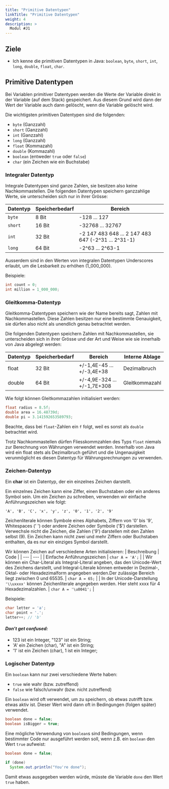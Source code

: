 ```yaml
---
title: "Primitive Datentypen"
linkTitle: "Primitive Datentypen"
weight: 4
description: >
  Modul #J1
---
```


## Ziele
* Ich kenne die primitiven Datentypen in Java: `boolean`, `byte`, `short`, `int`, `long`, `double`, `float`, `char`.


## Primitive Datentypen
Bei Variablen primitiver Datentypen werden die Werte der Variable direkt in der Variable (auf dem Stack) gespeichert. Aus diesem Grund wird dann der Wert der Variable auch dann gelöscht, wenn die Variable gelöscht wird.

Die wichtigsten primitiven Datentypen sind die folgenden:

* `byte` (Ganzzahl)
* `short` (Ganzzahl)
* `int` (Ganzzahl)
* `long` (Ganzzahl)
* `float` (Kommazahl)
* `double` (Kommazahl)
* `boolean` (entweder `true` oder `false`)
* `char` (ein Zeichen wie ein Buchstabe)

### Integraler Datentyp
Integrale Datentypen sind ganze Zahlen, sie besitzen also keine Nachkommastellen.
Die folgenden Datentypen speichern ganzzahlige Werte, sie unterscheiden sich nur in ihrer Grösse:

| Datentyp  | Speicherbedarf  | Bereich                                               |
| --------- | --------------- | ----------------------------------------------------- |
| `byte`    | 8 Bit           | -128 ... 127                                          |
| `short`   | 16 Bit          | -32768 ... 32767                                      |
| `int`     | 32 Bit          | -2 147 483 648 ... 2 147 483 647 (-2^31 ...  2^31-1)  |
| `long`    | 64 Bit          | -2^63 ... 2^63-1                                      |

Ausserdem sind in den Werten von integralen Datentypen Underscores erlaubt, um die Lesbarkeit zu erhöhen (1_000_000).

Beispiele:
```java
int count = 0;
int million = 1_000_000;
```

### Gleitkomma-Datentyp
Gleitkomma-Datentypen speichern wie der Name bereits sagt, Zahlen mit Nachkommastellen. Diese Zahlen besitzen nur eine bestimmte Genauigkeit, sie dürfen also nicht als unendlich genau betrachtet werden.

Die folgenden Datentypen speichern Zahlen mit Nachkommastellen, sie unterscheiden sich in ihrer Grösse und der Art und Weise wie sie innerhalb von Java abgelegt werden:

| Datentyp  | Speicherbedarf  | Bereich                     | Interne Ablage  |
| --------- | --------------- | --------------------------- | --------------- |
| float     | 32 Bit          | +/-1,4E-45 ... +/-3,4E+38   | Dezimalbruch    |
| double    | 64 Bit          | +/-4,9E-324 ... +/-1,7E+308 | Gleitkommazahl  |

Wie folgt können Gleitkommazahlen initialisiert werden:

```java
float radius = 8.5f;
double area = 16.48739d;
double pi = 3.141592653589793;
```

Beachte, dass bei `float`-Zahlen ein `f` folgt, weil es sonst als `double` betrachtet wird.

Trotz Nachkommastellen dürfen Fliesskommzahlen des Typs `float` niemals zur Berechnung von Währungen verwendet werden. Innerhalb von Java wird ein float stets als Dezimalbruch geführt und die Ungenauigkeit verunmöglicht es diesen Datentyp für Währungsrechnungen zu verwenden.

### Zeichen-Datentyp

Ein **char** ist ein Datentyp, der ein einzelnes Zeichen darstellt.

Ein einzelnes Zeichen kann eine Ziffer, einen Buchstaben oder ein anderes Symbol sein. Um ein Zeichen zu schreiben, verwenden wir einfache Anführungszeichen wie folgt:
```
'A', 'B', 'C', 'x', 'y', 'z', '0', '1', '2', '9'
```

Zeichenliterale können Symbole eines Alphabets, Ziffern von '0' bis '9', Whitespaces (' ') oder andere Zeichen oder Symbole ('$') darstellen. Verwechsle nicht die Zeichen, die Zahlen ('9') darstellen mit den Zahlen selbst (9).
Ein Zeichen kann nicht zwei und mehr Ziffern oder Buchstaben enthalten, da es nur ein einziges Symbol darstellt.

Wir können Zeichen auf verschiedene Arten initialisieren:
| Beschreibung | Code |
| --- | --- |
| Einfache Anführungszeichen | ```char A = 'A';``` |
| Wir können ein Char-Literal als Integral-Literal angeben, das den Unicode-Wert des Zeichens darstellt, und Integral-Literale können entweder in Dezimal-, Oktal- oder Hexadezimalform angegeben werden.Der zulässige Bereich liegt zwischen 0 und 65535. | ```char A = 65;``` |
| In der Unicode-Darstellung ```'\\uxxxx'``` können Zeichenliterale angegeben werden. Hier steht xxxx für 4 Hexadezimalzahlen. | ```char A = '\u0041';``` |

Beispiele:
```java
char letter = 'a';
char point = '.';
letter++; // 'b'
```

#### _Don’t get confused:_
* 123 ist ein Integer, "123" ist ein String;
* 'A' ein Zeichen (char), "A" ist ein String;
* '1' ist ein Zeichen (char), 1 ist ein Integer;

### Logischer Datentyp

Ein `boolean` kann nur zwei verschiedene Werte haben:
* `true` wie wahr (bzw. zutreffend)
* `false` wie falsch/unwahr (bzw. nicht zutreffend)

Ein `boolean` wird oft verwendet, um zu speichern, ob etwas zutrifft bzw. etwas aktiv ist. Dieser Wert wird dann oft in Bedingungen (folgen später) verwendet.

```java
boolean done = false;
boolean isBigger = true;
```

Eine mögliche Verwendung von `boolean`s sind Bedingungen, wenn bestimmter Code nur ausgeführt werden soll, wenn z.B. ein `boolean` den Wert `true` aufweist:

```java
boolean done = false;

if (done)
  System.out.println("You're done");
```

Damit etwas ausgegeben werden würde, müsste die Variable `done` den Wert `true` haben.